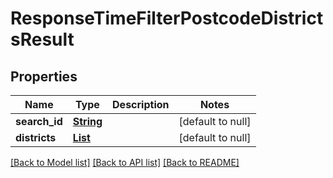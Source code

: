 # ResponseTimeFilterPostcodeDistrictsResult
## Properties

Name | Type | Description | Notes
------------ | ------------- | ------------- | -------------
**search\_id** | [**String**](string.md) |  | [default to null]
**districts** | [**List**](ResponseTimeFilterPostcodeDistrict.md) |  | [default to null]

[[Back to Model list]](../README.md#documentation-for-models) [[Back to API list]](../README.md#documentation-for-api-endpoints) [[Back to README]](../README.md)

